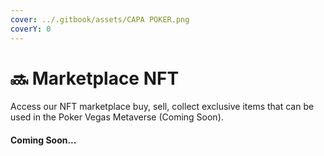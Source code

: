 ```yaml
---
cover: ../.gitbook/assets/CAPA POKER.png
coverY: 0
---
```


# 🔜 Marketplace NFT

Access our NFT marketplace buy, sell, collect exclusive items that can be used in the Poker Vegas Metaverse (Coming Soon).

#### Coming Soon...
